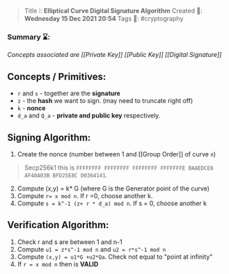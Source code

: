 > Title ❕: **Elliptical Curve Digital Signature Algorithm**
> Created 📅: **Wednesday 15 Dec 2021 20:54**
  Tags 📎: #cryptography 

### Summary ⌛:
*Concepts associated are [[Private Key]] [[Public Key]] [[Digital Signature]]*

## Concepts / Primitives:
- `r` and `s` - together are the **signature**
- `z` - the **hash** we want to sign. (may need to truncate right off)
- `k` - **nonce**
- `d_a` and `Q_a` - **private and public key** respectively.


## Signing Algorithm:
1. Create the nonce (number between 1 and [[Group Order]] of curve `n`)
> Secp256k1 this is `FFFFFFFF FFFFFFFF FFFFFFFF FFFFFFFE BAAEDCE6 AF48A03B BFD25E8C D0364141`.
2. Compute (x,y) = k* G (where G is the Generator point of the curve)
3. Compute `r= x mod n`. If r =0, choose another k.
4. Compute `s = k^-1 (z+ r * d_a) mod n`. If s = 0, choose another k

## Verification Algorithm:
1. Check r and s are between 1 and n-1
2. Compute `u1 = z*s^-1 mod n` and `u2 = r*s^-1 mod n`
3. Compute `(x,y) = u1*G +u2*Qa`. Check not equal to "point at infinity"  
4. If `r = x mod n` then is **VALID**
